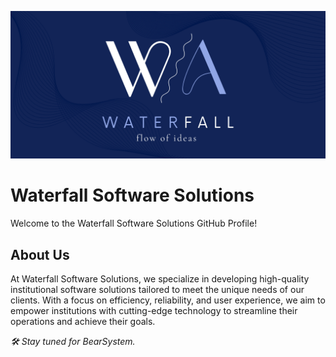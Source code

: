 ![Waterfall Banner](./Banner.png)

# Waterfall Software Solutions

Welcome to the Waterfall Software Solutions GitHub Profile!

## About Us
At Waterfall Software Solutions, we specialize in developing high-quality institutional software solutions tailored to meet the unique needs of our clients. With a focus on efficiency, reliability, and user experience, we aim to empower institutions with cutting-edge technology to streamline their operations and achieve their goals.

_🛠️ Stay tuned for BearSystem._
